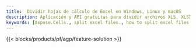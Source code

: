 ```yaml
---
title:  Dividir hojas de cálculo de Excel en Windows, Linux y macOS
description: Aplicación y API gratuitas para dividir archivos XLS, XLSX, XLSB, XLSM y ODS
keywords: [Aspose.Cells., split excel files., how to split excel files into multiple files., excel splitter., split Cell., Cell splitter]
---
```

{{< blocks/products/pf/agp/feature-solution >}} 
